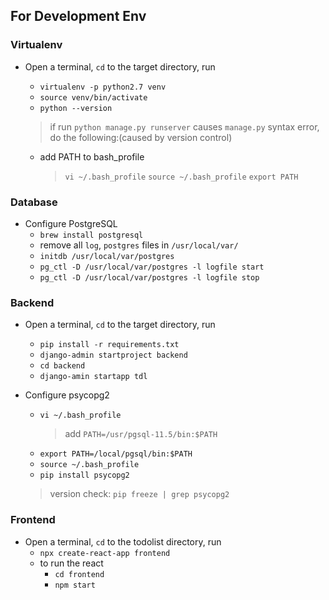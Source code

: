 ## For Development Env
### Virtualenv
- Open a terminal, `cd` to the target directory, run
    - `virtualenv -p python2.7 venv`
    - `source venv/bin/activate`
    - `python --version`

    > if run `python manage.py runserver` causes `manage.py` syntax error, do the following:(caused by version control)
    - add PATH to bash_profile
        > `vi ~/.bash_profile`
        > `source ~/.bash_profile`
        > `export PATH`

### Database
- Configure PostgreSQL
    - `brew install postgresql`
    - remove all `log`, `postgres` files in `/usr/local/var/`
    - `initdb /usr/local/var/postgres`
    - `pg_ctl -D /usr/local/var/postgres -l logfile start`
    - `pg_ctl -D /usr/local/var/postgres -l logfile stop`

### Backend
- Open a terminal, `cd` to the target directory, run
    - `pip install -r requirements.txt`
    - `django-admin startproject backend`
    - `cd backend`
    - `django-amin startapp tdl`

- Configure psycopg2
    - `vi ~/.bash_profile`
        > add `PATH=/usr/pgsql-11.5/bin:$PATH`
    - `export PATH=/local/pgsql/bin:$PATH`
    - `source ~/.bash_profile`
    - `pip install psycopg2`
    > version check: `pip freeze | grep psycopg2`

### Frontend
- Open a terminal, `cd` to the todolist directory, run
    - `npx create-react-app frontend`
    - to run the react
        - `cd frontend`
        - `npm start`

